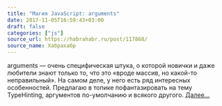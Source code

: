 ```yaml
---
title: "Магия JavaScript: arguments"
date: 2017-11-05T16:59:43+03:00
draft: false
categories: ["js"]
source_url: https://habrahabr.ru/post/117868/
source_name: Хабрахабр
---
```

arguments — очень специфическая штука, о которой новички и даже любители знают только то, что это «вроде массив, но какой-то неправильный». На самом деле, у него есть ряд интересных особенностей. Предлагаю в топике пофантазировать на тему TypeHinting, аргументов по-умолчанию и всякого другого.
[Далее...](https://habrahabr.ru/post/117868/)
<!--more-->
